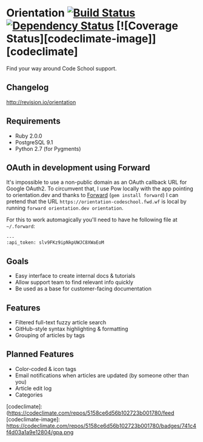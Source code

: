 # Orientation [![Build Status][ci-image]][ci] [![Dependency Status][gemnasium-image]][gemnasium] [![Coverage Status][codeclimate-image]][codeclimate]

Find your way around Code School support.

## Changelog
http://revision.io/orientation

## Requirements
- Ruby 2.0.0
- PostgreSQL 9.1
- Python 2.7 (for Pygments)

## OAuth in development using Forward
It's impossible to use a non-public domain as an OAuth callback URL for Google OAuth2. To circumvent that, I use Pow locally with the app pointing to orientation.dev and thanks to [Forward](https://forwardhq.com/support/using-forward) (`gem install forward`) I can pretend that the URL `https://orientation-codeschool.fwd.wf` is local by running `forward orientation.dev orientation`.

For this to work automagically you'll need to have he following file at `~/.forward`:

```
---
:api_token: slv9FKz9ipNkpUWJC8XWaEoM
```

## Goals

* Easy interface to create internal docs & tutorials
* Allow support team to find relevant info quickly
* Be used as a base for customer-facing documentation

## Features

* Filtered full-text fuzzy article search
* GitHub-style syntax highlighting & formatting
* Grouping of articles by tags

## Planned Features
* Color-coded & icon tags
* Email notifications when articles are updated (by someone other than you)
* Article edit log
* Categories

[ci]: https://magnum.travis-ci.com/codeschool/orientation
[ci-image]: https://magnum.travis-ci.com/codeschool/orientation.png?token=bYo3ib4PCJrDSsNRgsEK&branch=master
[gemnasium]: https://gemnasium.com/codeschool/orientation
[gemnasium-image]: https://gemnasium.com/f8cac37fbe557103d2ae38bcc8815f40.png
[codeclimate]: (https://codeclimate.com/repos/5158ce6d56b102723b001780/feed
[codeclimate-image]: https://codeclimate.com/repos/5158ce6d56b102723b001780/badges/741c4f4d03a1a9e12804/gpa.png
